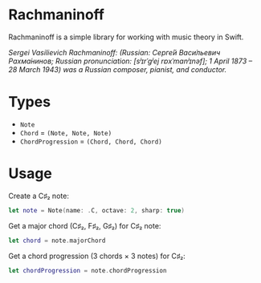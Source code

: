 Rachmaninoff
============

Rachmaninoff is a simple library for working with music theory in Swift.

*Sergei Vasilievich Rachmaninoff: (Russian: Серге́й Васи́льевич Рахма́нинов; Russian pronunciation: [sʲɪrˈɡʲej rɐxˈmanʲɪnəf]; 1 April 1873 – 28 March 1943) was a Russian composer, pianist, and conductor.*

# Types

* `Note`
* `Chord` = `(Note, Note, Note)`
* `ChordProgression` = `(Chord, Chord, Chord)`

# Usage

Create a C♯₂ note:

```swift
let note = Note(name: .C, octave: 2, sharp: true)
```

Get a major chord (C♯₂, F♯₂, G♯₂) for C♯₂ note:

```swift
let chord = note.majorChord
```
    
Get a chord progression (3 chords × 3 notes) for C♯₂:

```swift
let chordProgression = note.chordProgression
```
